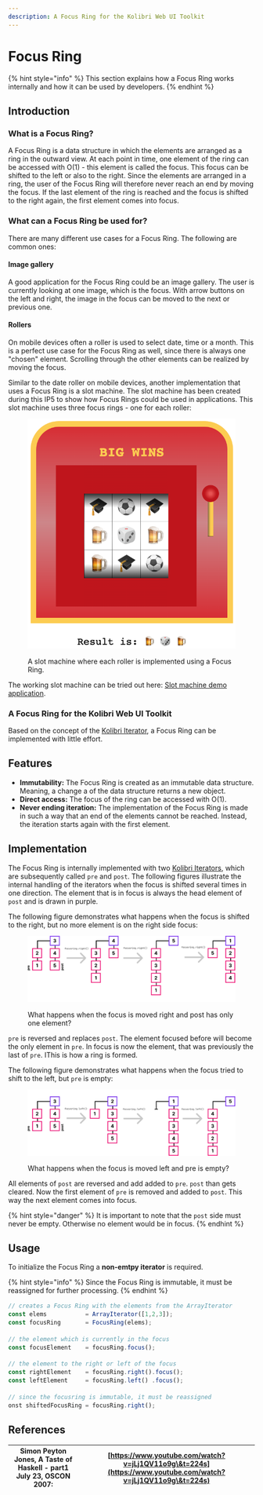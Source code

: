 ```yaml
---
description: A Focus Ring for the Kolibri Web UI Toolkit
---
```


# Focus Ring

{% hint style="info" %}
This section explains how a Focus Ring works internally and how it can be used by developers.
{% endhint %}

## Introduction

### What is a Focus Ring?

A Focus Ring is a data structure in which the elements are arranged as a ring in the outward view. At each point in time, one element of the ring can be accessed with O(1) - this element is called the focus. This focus can be shifted to the left or also to the right. Since the elements are arranged in a ring, the user of the Focus Ring will therefore never reach an end by moving the focus. If the last element of the ring is reached and the focus is shifted to the right again, the first element comes into focus.

### What can a Focus Ring be used for?

There are many different use cases for a Focus Ring. The following are common ones:

#### Image gallery

A good application for the Focus Ring could be an image gallery. The user is currently looking at one image, which is the focus. With arrow buttons on the left and right, the image in the focus can be moved to the next or previous one.

#### Rollers

On mobile devices often a roller is used to select date, time or a month. This is a perfect use case for the Focus Ring as well, since there is always one "chosen" element. Scrolling through the other elements can be realized by moving the focus.

Similar to the date roller on mobile devices, another implementation that uses a Focus Ring is a slot machine. The slot machine has been created during this IP5 to show how Focus Rings could be used in applications. This slot machine uses three focus rings - one for each roller:

<figure><img src="../.gitbook/assets/image (1) (1).png" alt=""><figcaption><p>A slot machine where each roller is implemented using a Focus Ring.</p></figcaption></figure>

The working slot machine can be tried out here: [Slot machine demo application](https://wildwyss.github.io/ip5-sample-applications/contrib/p5\_wild\_wyss/src/focusring/example/SlotMachine.html).

### A Focus Ring for the Kolibri Web UI Toolkit

Based on the concept of the [Kolibri Iterator](iterator.md), a Focus Ring can be implemented with little effort.

## Features

* **Immutability:** The Focus Ring is created as an immutable data structure. Meaning, a change a of the data structure returns a new object.
* **Direct access:** The focus of the ring can be accessed with O(1).
* **Never ending iteration:** The implementation of the Focus Ring is made in such a way that an end of the elements cannot be reached. Instead, the iteration starts again with the first element.

## Implementation

The Focus Ring is internally implemented with two [Kolibri Iterators](iterator.md), which are subsequently called `pre` and `post`. The following figures illustrate the internal handling of the iterators when the focus is shifted several times in one direction. The element that is in focus is always the head element of `post` and is drawn in purple.

The following figure demonstrates what happens when the focus is shifted to the right, but no more element is on the right side focus:

<figure><img src="../.gitbook/assets/focus-right.jpg" alt=""><figcaption><p>What happens when the focus is moved right and post has only one element?</p></figcaption></figure>

`pre` is reversed and replaces `post`. The element focused before will become the only element in `pre`. In focus is now the element, that was previously the last of `pre`. IThis is how a ring is formed.

The following figure demonstrates what happens when the focus tried to shift to the left, but `pre` is empty:

<figure><img src="../.gitbook/assets/focus-left (2).jpg" alt=""><figcaption><p>What happens when the focus is moved left and pre is empty?</p></figcaption></figure>

All elements of `post` are reversed and add added to `pre`. `post` than gets cleared. Now the first element of `pre` is removed and added to `post`. This way the next element comes into focus.

{% hint style="danger" %}
It is important to note that the `post` side must never be empty. Otherwise no element would be in focus.
{% endhint %}

## Usage

To initialize the Focus Ring a **non-emtpy iterator** is required.

{% hint style="info" %}
Since the Focus Ring is immutable, it must be reassigned for further processing.
{% endhint %}

```javascript
// creates a Focus Ring with the elements from the ArrayIterator
const elems           = ArrayIterator([1,2,3]);
const focusRing       = FocusRing(elems);
  
// the element which is currently in the focus
const focusElement    = focusRing.focus();

// the element to the right or left of the focus
const rightElement    = focusRing.right().focus();
const leftElement     = focusRing.left() .focus();
  
// since the focusring is immutable, it must be reassigned
onst shiftedFocusRing = focusRing.right();
```

## References

| Simon Peyton Jones, A Taste of Haskell - part1 July 23, OSCON 2007: | [https://www.youtube.com/watch?v=jLj1QV11o9g\&t=224s](https://www.youtube.com/watch?v=jLj1QV11o9g\&t=224s) |
| ------------------------------------------------------------------- | ---------------------------------------------------------------------------------------------------------- |

